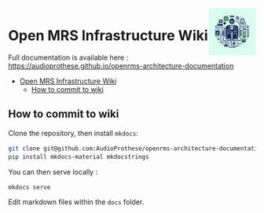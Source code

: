 <img height="96" src="./docs/img/logo.jpeg" width="96" align="right"/>

# Open MRS Infrastructure Wiki

Full documentation is available here : <https://audioprothese.github.io/openrms-architecture-documentation>

- [Open MRS Infrastructure Wiki](#open-mrs-infrastructure-wiki)
  - [How to commit to wiki](#how-to-commit-to-wiki)

## How to commit to wiki

Clone the repository, then install `mkdocs`:

```bash
git clone git@github.com:AudioProthese/openrms-architecture-documentation.git && cd openrms-architecture-documentation
pip install mkdocs-material mkdocstrings
```

You can then serve locally :

```bash
mkdocs serve
```

Edit markdown files within the `docs` folder.